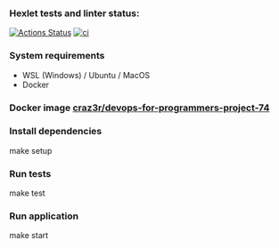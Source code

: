 ### Hexlet tests and linter status:
[![Actions Status](https://github.com/craz3r/devops-for-programmers-project-74/workflows/hexlet-check/badge.svg)](https://github.com/craz3r/devops-for-programmers-project-74/actions)
[![ci](https://github.com/craz3r/devops-for-programmers-project-74/workflows/ci/badge.svg)](https://github.com/craz3r/devops-for-programmers-project-74/actions/workflows/push.yml)

### System requirements
- WSL (Windows) / Ubuntu / MacOS
- Docker

### Docker image [craz3r/devops-for-programmers-project-74](https://hub.docker.com/r/craz3r/devops-for-programmers-project-74)

### Install dependencies
make setup

### Run tests
make test

### Run application
make start

